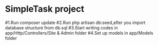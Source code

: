 SimpleTask project
========================
#1.Run composer update
#2.Run php artisan db:seed,after you import database structure from db.sql
#3.Start writing codes in app/Http/Controllers/Site & Admin folder
#4.Set up models in app/Models folder
